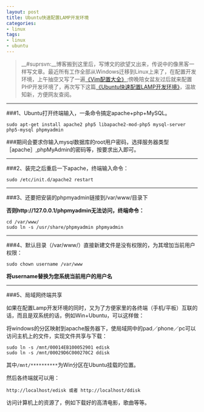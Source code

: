```yaml
---
layout: post
title: Ubuntu快速配置LAMP开发环境
categories:
- linux
tags:
- linux
- ubuntu
---
```


> __#suprsvn:__博客搬到这里后，写博文的欲望又出来，传说中的像黑客一样写文章。最近所有工作全部从Windows迁移到Linux上来了，在配置开发环境，上午抽空又写了一遍[《Vim配置大全》](http://0nly.me/vim/2013/11/06/vim-all.html);傍晚陪女盆友过后就来配置PHP开发环境了，再次写下这篇[《Ubuntu快速配置LAMP开发环境》](http://0nly.me/linux/2013/11/06/ubuntu-lamp.html)，温故知新，方便网友查阅。

---

###1、Ubuntu打开终端输入，一条命令搞定apache+php+MySQL。

    sudo apt-get install apache2 php5 libapache2-mod-php5 mysql-server php5-mysql phpmyadmin

###期间会要求你输入mysql数据库的root用户密码，选择服务器类型［apache］,phpMyAdmin的密码等，按要求出入即可。

---

###2、装完之后重启一下apache，终端输入命令：
    
    sudo /etc/init.d/apache2 restart

---

###3、还要把安装的phpmyadmin链接到/var/www/目录下

__否则http://127.0.0.1/phpmyadmin无法访问，终端命令：__

    cd /var/www/
    sudo ln -s /usr/share/phpmyadmin phpmyadmin

---

###4、默认目录（/var/www/）直接新建文件是没有权限的，为其增加当前用户权限：

    sudo chown username /var/www

__将username替换为您系统当前用户的用户名__

---

###5、局域网终端共享

如果在配置Lamp开发环境的同时，又为了方便家里的各终端（手机/平板）互联的话，而且是双系统的话，例如Win+Ubuntu，可以这样做：

将windows的分区映射到apache服务器下，使局域网中的pad／phone／pc可以访问主机上的文件，实现文件共享与下载：

    sudo ln -s /mnt/00014EB100052901 edisk
    sudo ln -s /mnt/00029D6C000270C2 ddisk

其中`/mnt/**********`为Win分区在Ubuntu挂载的位置。

然后各终端就可以用：

    http://localhost/edisk 或者 http://localhost/ddisk

访问计算机上的资源了，例如下载好的高清电影，歌曲等等。


